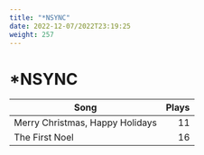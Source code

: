```yaml
---
title: "*NSYNC"
date: 2022-12-07/2022T23:19:25
weight: 257
---
```


# *NSYNC

 Song | Plays 
----- | -----:
Merry Christmas, Happy Holidays | 11
The First Noel | 16
